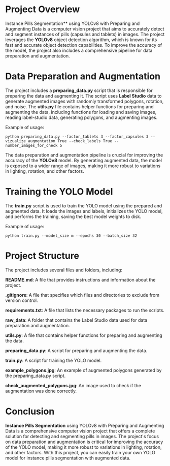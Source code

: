 # Project Overview
Instance Pills Segmentation** using YOLOv8 with Preparing and Augmenting Data is a computer vision project that aims to accurately detect and segment instances of pills (capsules and tablets) in images. The project leverages the **YOLOv8** object detection algorithm, which is known for its fast and accurate object detection capabilities. To improve the accuracy of the model, the project also includes a comprehensive pipeline for data preparation and augmentation.


# Data Preparation and Augmentation
The project includes a **preparing_data.py** script that is responsible for preparing the data and augmenting it. The script uses **Label Studio** data to generate augmented images with randomly transformed polygons, rotation, and noise. The **utils.py** file contains helper functions for preparing and augmenting the data, including functions for loading and saving images, reading label-studio data, generating polygons, and augmenting images.

Example of usage:

```python preparing_data.py --factor_tablets 3 --factor_capsules 3 --vizualize_augmentation True --check_labels True --number_images_for_check 5```

The data preparation and augmentation pipeline is crucial for improving the accuracy of the **YOLOv8** model. By generating augmented data, the model is exposed to a wider range of images, making it more robust to variations in lighting, rotation, and other factors.


# Training the YOLO Model
The **train.py** script is used to train the YOLO model using the prepared and augmented data. It loads the images and labels, initializes the YOLO model, and performs the training, saving the best model weights to disk.

Example of usage:

```python train.py --model_size m --epochs 30 --batch_size 32```

# Project Structure
The project includes several files and folders, including:

**README.md**: A file that provides instructions and information about the project.

**.gitignore**: A file that specifies which files and directories to exclude from version control.

**requirements.txt**: A file that lists the necessary packages to run the scripts.

**raw_data**: A folder that contains the Label Studio data used for data preparation and augmentation.

**utils.py**: A file that contains helper functions for preparing and augmenting the data.

**preparing_data.py**: A script for preparing and augmenting the data.

**train.py**: A script for training the YOLO model.

**example_polygons.jpg**: An example of augmented polygons generated by the preparing_data.py script.

**check_augmented_polygons.jpg**: An image used to check if the augmentation was done correctly.


# Conclusion
**Instance Pills Segmentation** using YOLOv8 with Preparing and Augmenting Data is a comprehensive computer vision project that offers a complete solution for detecting and segmenting pills in images. The project's focus on data preparation and augmentation is critical for improving the accuracy of the YOLO model, making it more robust to variations in lighting, rotation, and other factors. With this project, you can easily train your own YOLO model for instance pills segmentation with augmented data.
